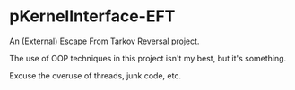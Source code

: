 # pKernelInterface-EFT

An (External) Escape From Tarkov Reversal project.

The use of OOP techniques in this project isn't my best, but it's something.

Excuse the overuse of threads, junk code, etc.
